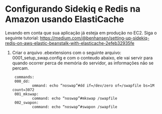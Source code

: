 # Configurando Sidekiq e Redis na Amazon usando ElastiCache 

Levando em conta que sua aplicação já esteja em produção no EC2. Siga o seguinte tutorial: https://medium.com/@benhansen/setting-up-sidekiq-redis-on-aws-elastic-beanstalk-with-elasticache-2efeb32935fe

1. Criar o arquivo .ebextensions com o seguinte arquivo: 0001_setup_swap.config e com o conteudo abaixo, ele vai servir para quando ocorrer perca de memória do servidor, as informações não se percam. 

		commands:
		000_dd:
				ommand: echo “noswap”#dd if=/dev/zero of=/swapfile bs=1M count=3072
		001_mkswap:
				command: echo “noswap”#mkswap /swapfile
		002_swapon:
				command: echo “noswap”#swapon /swapfile
